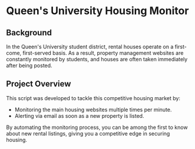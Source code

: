 # Queen's University Housing Monitor

## Background
In the Queen's University student district, rental houses operate on a first-come, first-served basis. As a result, property management websites are constantly monitored by students, and houses are often taken immediately after being posted.

## Project Overview
This script was developed to tackle this competitive housing market by:

- Monitoring the main housing websites multiple times per minute.
- Alerting via email as soon as a new property is listed.

By automating the monitoring process, you can be among the first to know about new rental listings, giving you a competitive edge in securing housing.

